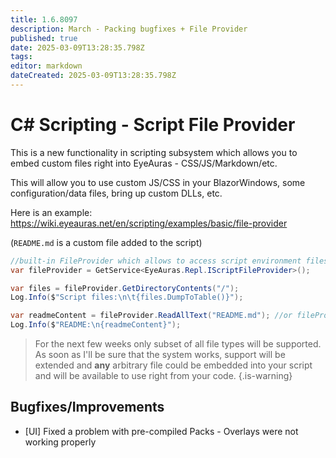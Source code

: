 ```yaml
---
title: 1.6.8097
description: March - Packing bugfixes + File Provider
published: true
date: 2025-03-09T13:28:35.798Z
tags: 
editor: markdown
dateCreated: 2025-03-09T13:28:35.798Z
---
```


# C# Scripting - Script File Provider
This is a new functionality in scripting subsystem which allows you to embed custom files right into EyeAuras - CSS/JS/Markdown/etc. 

This will allow you to use custom JS/CSS in your BlazorWindows, some configuration/data files, bring up custom DLLs, etc. 

Here is an example: https://wiki.eyeauras.net/en/scripting/examples/basic/file-provider

(`README.md` is a custom file added to the script)
```csharp
//built-in FileProvider which allows to access script environment files
var fileProvider = GetService<EyeAuras.Repl.IScriptFileProvider>();

var files = fileProvider.GetDirectoryContents("/");
Log.Info($"Script files:\n\t{files.DumpToTable()}");

var readmeContent = fileProvider.ReadAllText("README.md"); //or fileProvider.GetFileInfo() to get access to raw data
Log.Info($"README:\n{readmeContent}");
```

> For the next few weeks only subset of all file types will be supported. As soon as I'll be sure that the system works, support will be extended and **any** arbitrary file could be embedded into your script and will be available to use right from your code.
{.is-warning}


## Bugfixes/Improvements
- [UI] Fixed a problem with pre-compiled Packs - Overlays were not working properly